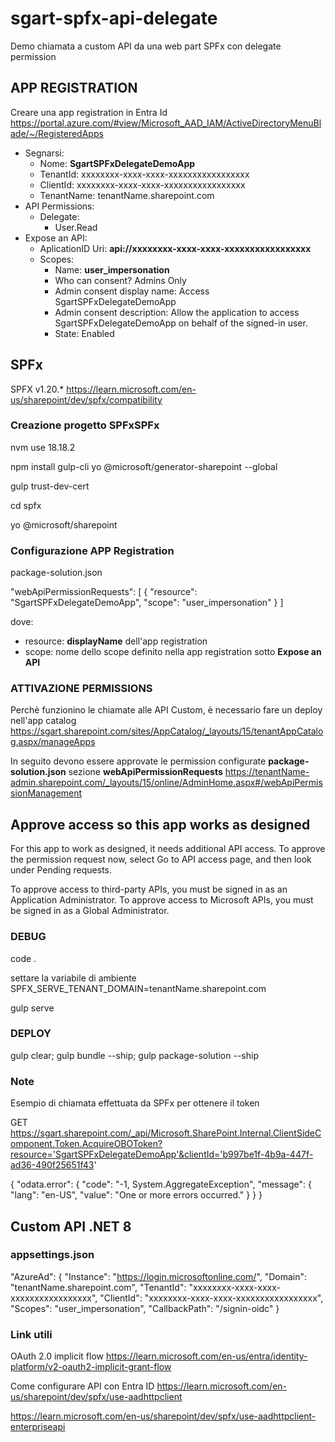 # sgart-spfx-api-delegate
Demo chiamata a custom API da una web part SPFx con delegate permission

## APP REGISTRATION

Creare una app registration in Entra Id https://portal.azure.com/#view/Microsoft_AAD_IAM/ActiveDirectoryMenuBlade/~/RegisteredApps

- Segnarsi:
    - Nome: **SgartSPFxDelegateDemoApp**
    - TenantId: xxxxxxxx-xxxx-xxxx-xxxxxxxxxxxxxxxxx
    - ClientId: xxxxxxxx-xxxx-xxxx-xxxxxxxxxxxxxxxxx
    - TenantName: tenantName.sharepoint.com
- API Permissions:
    -  Delegate:
		- User.Read
- Expose an API:
    - AplicationID Uri: **api://xxxxxxxx-xxxx-xxxx-xxxxxxxxxxxxxxxxx**
    - Scopes:
        - Name: **user_impersonation**
        - Who can consent? Admins Only
        - Admin consent display name: Access SgartSPFxDelegateDemoApp
        - Admin consent description: Allow the application to access SgartSPFxDelegateDemoApp on behalf of the signed-in user.
        - State: Enabled

## SPFx

SPFX v1.20.* https://learn.microsoft.com/en-us/sharepoint/dev/spfx/compatibility 

### Creazione progetto SPFxSPFx

nvm use 18.18.2

npm install gulp-cli yo @microsoft/generator-sharepoint --global

gulp trust-dev-cert

cd spfx

yo @microsoft/sharepoint

### Configurazione APP Registration

package-solution.json

"webApiPermissionRequests": [
    {
        "resource": "SgartSPFxDelegateDemoApp",
        "scope": "user_impersonation"
    }
]

dove:
- resource: **displayName** dell'app registration
- scope: nome dello scope definito nella app registration sotto **Expose an API**

### ATTIVAZIONE PERMISSIONS

Perchè funzionino le chiamate alle API Custom, è necessario fare un deploy nell'app catalog https://sgart.sharepoint.com/sites/AppCatalog/_layouts/15/tenantAppCatalog.aspx/manageApps 

In seguito devono essere approvate le permission configurate **package-solution.json** sezione **webApiPermissionRequests** https://tenantName-admin.sharepoint.com/_layouts/15/online/AdminHome.aspx#/webApiPermissionManagement

## Approve access so this app works as designed
For this app to work as designed, it needs additional API access. To approve the permission request now, select Go to API access page, and then look under Pending requests.

To approve access to third-party APIs, you must be signed in as an Application Administrator. To approve access to Microsoft APIs, you must be signed in as a Global Administrator.


### DEBUG
code .

settare la variabile di ambiente SPFX_SERVE_TENANT_DOMAIN=tenantName.sharepoint.com

gulp serve

### DEPLOY

gulp clear; gulp bundle --ship; gulp package-solution --ship


### Note

Esempio di chiamata effettuata da SPFx per ottenere il token

GET
	https://sgart.sharepoint.com/_api/Microsoft.SharePoint.Internal.ClientSideComponent.Token.AcquireOBOToken?resource='SgartSPFxDelegateDemoApp'&clientId='b997be1f-4b9a-447f-ad36-490f25651f43'

{
	"odata.error": {
		"code": "-1, System.AggregateException",
		"message": {
			"lang": "en-US",
			"value": "One or more errors occurred."
		}
	}
}


## Custom API .NET 8

### appsettings.json

  "AzureAd": {
    "Instance": "https://login.microsoftonline.com/",
    "Domain": "tenantName.sharepoint.com",
    "TenantId": "xxxxxxxx-xxxx-xxxx-xxxxxxxxxxxxxxxxx",
    "ClientId": "xxxxxxxx-xxxx-xxxx-xxxxxxxxxxxxxxxxx",
    "Scopes": "user_impersonation",
    "CallbackPath": "/signin-oidc"
  }


### Link utili

OAuth 2.0 implicit flow https://learn.microsoft.com/en-us/entra/identity-platform/v2-oauth2-implicit-grant-flow

Come configurare API con Entra ID https://learn.microsoft.com/en-us/sharepoint/dev/spfx/use-aadhttpclient

https://learn.microsoft.com/en-us/sharepoint/dev/spfx/use-aadhttpclient-enterpriseapi

